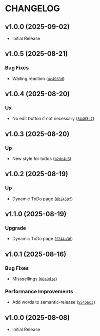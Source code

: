 # CHANGELOG

<!-- version list -->

## v1.0.0 (2025-09-02)

- Initial Release

## v1.0.5 (2025-08-21)

### Bug Fixes

- Waiting reaction
  ([`ac4033d`](https://github.com/PyMoX-fr/PyMoX-fr.github.io/commit/ac4033df2ea2c4243778309acc78aca44a279510))


## v1.0.4 (2025-08-20)

### Ux

- No edit button if not necessary
  ([`84463c7`](https://github.com/PyMoX-fr/PyMoX-fr.github.io/commit/84463c7382d675cbb7d585a84efd1e2258d9ca9f))


## v1.0.3 (2025-08-20)

### Up

- New style for todos
  ([`b2dc4d3`](https://github.com/PyMoX-fr/PyMoX-fr.github.io/commit/b2dc4d3472057277a4c9cd0f6266d1f33f0b9a3a))


## v1.0.2 (2025-08-19)

### Up

- Dynamic ToDo page
  ([`8b2459f`](https://github.com/PyMoX-fr/PyMoX-fr.github.io/commit/8b2459f43c1ebe4bd4c73b6e5ed669fd23a62604))


## v1.1.0 (2025-08-19)

### Upgrade

- Dynamic ToDo page
  ([`f244a36`](https://github.com/PyMoX-fr/PyMoX-fr.github.io/commit/f244a36a42e89c01eaac963e1ae3949a34af9c51))


## v1.0.1 (2025-08-16)

### Bug Fixes

- Misspellings
  ([`08a8d1e`](https://github.com/PyMoX-fr/PyMoX-fr.github.io/commit/08a8d1e3be892323f546288396fa538b056a8d01))

### Performance Improvements

- Add words to semantic-release
  ([`554bbc3`](https://github.com/PyMoX-fr/PyMoX-fr.github.io/commit/554bbc322f30e6d8d72a7e42b123dcd6e174aa68))


## v1.0.0 (2025-08-08)

- Initial Release
